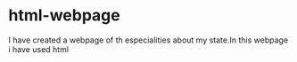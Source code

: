 # html-webpage
I have created a webpage of th especialities about my state.In this webpage i have used html 
